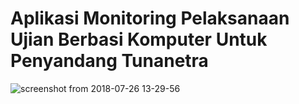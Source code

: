 # Aplikasi Monitoring Pelaksanaan Ujian Berbasi Komputer Untuk Penyandang Tunanetra
![screenshot from 2018-07-26 13-29-56](https://user-images.githubusercontent.com/9511668/43245365-3ee8e018-90d8-11e8-8786-802139b1be42.png)

